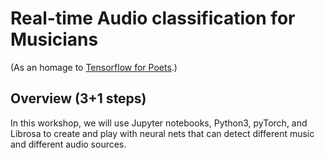 # Real-time Audio classification for Musicians
(As an homage to [Tensorflow for Poets](https://codelabs.developers.google.com/codelabs/tensorflow-for-poets/#0).)

## Overview (3+1 steps)

In this workshop, we will use Jupyter notebooks, Python3, pyTorch, and Librosa to create and play with neural nets that can detect different music and different audio sources. 